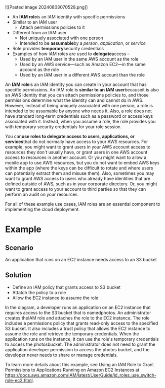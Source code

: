 ![[Pasted image 20240803070528.png]]
- An **IAM role**is an IAM identity with specific permissions
- Similar to an IAM user
    - Attach permissions policies to it
- Different from an IAM user 
    - Not uniquely associated with one person
    - Intended to be **assumable**by a *person*, *application*, or *service*
- Role provides **temporary**security credentials
- Examples of how IAM roles are used to **delegate**access –
    - Used by an IAM user in the same AWS account as the role 
    - Used by an AWS service—such as Amazon EC2—in the same account as the role
    - Used by an IAM user in a different AWS account than the role

An **IAM role**is an IAM identity you can create in your account that has specific permissions. An IAM role is **similar to an IAM user**becauseit is also an AWS identity that you can attach permissions policies to, and those permissions determine what the identity can and cannot do in AWS. However, instead of being uniquely associated with one person, a role is intended to be assumable by anyone who needs it. Also, a role does not have standard long-term credentials such as a password or access keys associated with it. Instead, when you assume a role, the role provides you with temporary security credentials for your role session.

You can**use roles to delegate access to users, applications, or services**that do not normally have access to your AWS resources. For example, you might want to grant users in your AWS account access to resources they don't usually have, or grant users in one AWS account access to resources in another account. Or you might want to allow a mobile app to use AWS resources, but you do not want to embed AWS keys within the app (where the keys can be difficult to rotate and where users can potentially extract them and misuse them). Also, sometimes you may want to grant AWS access to users who already have identities that are defined outside of AWS, such as in your corporate directory. Or, you might want to grant access to your account to third parties so that they can perform an audit on your resources. 

For all of these example use cases, IAM roles are an essential component to implementing the cloud deployment.

# Example

## Scenario
An application that runs on an EC2 instance needs access to an S3 bucket

## Solution
- Define an IAM policy that grants access to S3 bucket
- Attatch the policy to a role
- Allow the EC2 instance to assume the role

In the diagram, a developer runs an application on an EC2 instance that requires access to the S3 bucket that is namedphotos. An administrator creates theIAM role and attaches the role to the EC2 instance. The role includes a permissions policy that grants read-only access to the specified S3 bucket. It also includes a trust policy that allows the EC2 instance to assume the role and retrieve the temporary credentials. When the application runs on the instance, it can use the role's temporary credentials to access the photosbucket. The administrator does not need to grant the application developer permission to access the photos bucket, and the developer never needs to share or manage credentials.

To learn more details about this example, see Using an IAM Role to Grant Permissions to Applications Running on Amazon EC2 Instances at https://docs.aws.amazon.com/IAM/latest/UserGuide/id_roles_use_switch-role-ec2.html.
